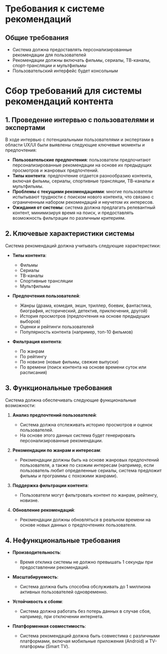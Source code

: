 # Требования к системе рекомендаций

## Общие требования

- Система должна предоставлять персонализированные рекомендации для пользователей
- Рекомендации должны включать фильмы, сериалы, ТВ-каналы, спорт-трансляции и мультфильмы
- Пользовательский интерфейс будет консольным

# Сбор требований для системы рекомендаций контента

## 1. Проведение интервью с пользователями и экспертами

В ходе интервью с потенциальными пользователями и экспертами в области UX/UI были выявлены следующие ключевые моменты и предпочтения:

- **Пользовательские предпочтения**: пользователи предпочитают персонализированные рекомендации на основе их предыдущих просмотров и жанровых предпочтений.
- **Типы контента**: предпочтение отдается разнообразию контента, включая фильмы, сериалы, спортивные трансляции, ТВ-каналы и мультфильмы.
- **Проблемы с текущими рекомендациями**: многие пользователи испытывают трудности с поиском нового контента, что связано с ограниченным набором рекомендаций и неучетом их интересов.
- **Ожидания от системы**: система должна предлагать релевантный контент, минимизируя время на поиск, и предоставлять возможность фильтрации по различным критериям.

## 2. Ключевые характеристики системы

Система рекомендаций должна учитывать следующие характеристики:

- **Типы контента**:

  - Фильмы
  - Сериалы
  - ТВ-каналы
  - Спортивные трансляции
  - Мультфильмы

- **Предпочтения пользователей**:
  - Жанры (драма, комедия, экшн, триллер, боевик, фантастика, биография, исторический, детектив, приключения, другой)
  - История просмотров (предпочтения на основе предыдущих выборов)
  - Оценки и рейтинги пользователей
  - Популярность контента (например, топ-10 фильмов)
- **Фильтрация контента**:
  - По жанрам
  - По рейтингу
  - По новизне (новые фильмы, свежие выпуски)
  - По времени (поиск контента на основе времени суток или расписания)

## 3. Функциональные требования

Система должна обеспечивать следующие функциональные возможности:

1. **Анализ предпочтений пользователей**:

   - Система должна отслеживать историю просмотров и оценок пользователей.
   - На основе этого данных система будет генерировать персонализированные рекомендации.

2. **Рекомендации по жанрам и интересам**:

   - Рекомендации должны быть на основе жанровых предпочтений пользователя, а также по схожим интересам (например, если пользователь любит определенные сериалы, система предложит фильмы и программы с похожими жанрами).

3. **Поддержка фильтрации контента**:

   - Пользователи могут фильтровать контент по жанрам, рейтингу, новизне.

4. **Обновление рекомендаций**:
   - Рекомендации должны обновляться в реальном времени на основе новых данных о предпочтениях пользователя.

## 4. Нефункциональные требования

- **Производительность**:
  - Время отклика системы не должно превышать 1 секунды при предоставлении рекомендаций.
- **Масштабируемость**:

  - Система должна быть способна обслуживать до 1 миллиона активных пользователей одновременно.

- **Устойчивость к сбоям**:

  - Система должна работать без потерь данных в случае сбоя, например, при отключении интернета.

- **Платформенная совместимость**:
  - Система рекомендаций должна быть совместима с различными платформами, включая мобильные приложения (Android) и TV-платформы (Smart TV).
